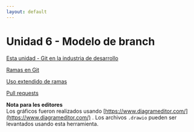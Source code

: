 ```yaml
---
layout: default
---
```


# Unidad 6 - Modelo de branch

[Esta unidad - Git en la industria de desarrollo](./git-branch-intro)

[Ramas en Git](./git-branch-merge)

[Uso extendido de ramas](./git-branch-escenario)

[Pull requests](./pull-requests)



**Nota para les editores**   
Los gráficos fueron realizados usando [https://www.diagrameditor.com/](https://www.diagrameditor.com/) . 
Los archivos `.drawio` pueden ser levantados usando esta herramienta.